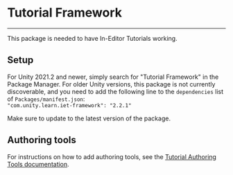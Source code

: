 # Tutorial Framework
---------
This package is needed to have In-Editor Tutorials working.

## Setup
For Unity 2021.2 and newer, simply search for "Tutorial Framework" in the Package Manager. For older Unity versions, this package is not currently discoverable,
and you need to add the following line to the `dependencies` list of `Packages/manifest.json`:  
`"com.unity.learn.iet-framework": "2.2.1"`

Make sure to update to the latest version of the package.

## Authoring tools
For instructions on how to add authoring tools, see the [Tutorial Authoring Tools documentation](https://docs.unity3d.com/Packages/com.unity.learn.iet-framework.authoring@latest).
